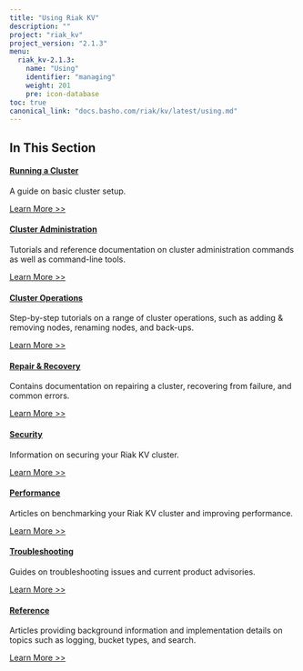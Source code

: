 ```yaml
---
title: "Using Riak KV"
description: ""
project: "riak_kv"
project_version: "2.1.3"
menu:
  riak_kv-2.1.3:
    name: "Using"
    identifier: "managing"
    weight: 201
    pre: icon-database
toc: true
canonical_link: "docs.basho.com/riak/kv/latest/using.md"
---
```


[use running cluster]: ../using/running-a-cluster
[use admin index]: ../using/admin/
[cluster ops index]: ../using/cluster-operations
[repair recover index]: ../repair-recovery
[security index]: ../using/security
[perf index]: ../using/performance
[troubleshoot index]: ../using/troubleshooting
[use ref]: ../using/reference

## In This Section

#### [Running a Cluster][use running cluster]

A guide on basic cluster setup.

[Learn More >>][use running cluster]

#### [Cluster Administration][use admin index]

Tutorials and reference documentation on cluster administration commands as well as command-line tools.

[Learn More >>][use admin index]

#### [Cluster Operations][cluster ops index]

Step-by-step tutorials on a range of cluster operations, such as adding & removing nodes, renaming nodes, and back-ups.

[Learn More >>][cluster ops index]

#### [Repair & Recovery][repair recover index]

Contains documentation on repairing a cluster, recovering from failure, and common errors.

[Learn More >>][repair recover index]

#### [Security][security index]

Information on securing your Riak KV cluster.

[Learn More >>][security index]

#### [Performance][perf index]

Articles on benchmarking your Riak KV cluster and improving performance.

[Learn More >>][perf index]

#### [Troubleshooting][troubleshoot index]

Guides on troubleshooting issues and current product advisories.

[Learn More >>][troubleshoot index]

#### [Reference][use ref]

Articles providing background information and implementation details on topics such as logging, bucket types, and search.

[Learn More >>][use ref]
